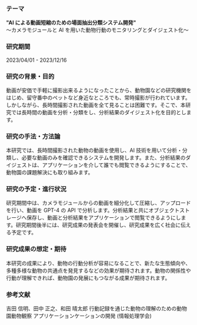### テーマ

**"AI による動画短縮のための場面抽出分類システム開発"**  
～カメラモジュールと AI を用いた動物行動のモニタリングとダイジェスト化～

### 研究期間

2023/04/01 - 2023/12/16

### 研究の背景・目的

動画が安価で手軽に撮影出来るようになったことから、動物園などの研究機関をはじめ、留守番中のペットなど身近なところでも、常時撮影が行われています。しかしながら、長時間撮影された動画を全て見ることは困難です。そこで、本研究では長時間の動画を分析・分類をし、分析結果のダイジェスト化を目的とします。

### 研究の手法・方法論

本研究では、長時間撮影された動物の動画を使用し、AI 技術を用いて分析・分類し、必要な動画のみを確認できるシステムを開発します。また、分析結果のダイジェストは、アプリケーションを介して誰でも閲覧できるようにすることで、動物園の課題解決にも取り組みます。

### 研究の予定・進行状況

研究期間中は、カメラモジュールからの動画を細分化して圧縮し、アップロードを行い、動画を GPT-4 の API で分析します。分析結果と共にオブジェクトストレージへ保存し、動画と分析結果をアプリケーションで閲覧できるようにします。研究期間後半には、研究成果の発表会を開催し、研究成果を広く社会に伝える予定です。

### 研究成果の想定・期待

本研究の成果により、動物の行動分析が容易になることで、新たな生態傾向や、多種多様な動物の共通点を発見するなどの効果が期待されます。動物の関係性や行動が理解できれば、動物園の発展にもつながる成果が期待されます。

### 参考文献

吉田 信明、田中 正之、和田 晴太郎 行動記録を通じた動物の理解のための動物園動物観察
アプリケーションケーションの開発 (情報処理学会)
